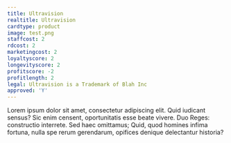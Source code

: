 ```yaml
---
title: Ultravision
realtitle: Ultravision
cardtype: product
image: test.png
staffcost: 2
rdcost: 2
marketingcost: 2
loyaltyscore: 2
longevityscore: 2
profitscore: -2
profitlength: 2
legal: Ultravision is a Trademark of Blah Inc
approved: 'Y'
---
```


Lorem ipsum dolor sit amet, consectetur adipiscing elit. Quid iudicant sensus? Sic enim censent, oportunitatis esse beate vivere. Duo Reges: constructio interrete. Sed haec omittamus; Quid, quod homines infima fortuna, nulla spe rerum gerendarum, opifices denique delectantur historia?
